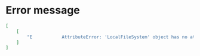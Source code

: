# Error message

```json
[
    [
        "E           AttributeError: 'LocalFileSystem' object has no attribute 'fs'"
    ]
]
```
